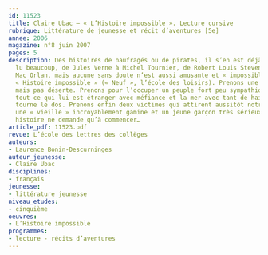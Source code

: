 ```yaml
---
id: 11523
title: Claire Ubac – « L’Histoire impossible ». Lecture cursive
rubrique: Littérature de jeunesse et récit d’aventures [5e]
annee: 2006
magazine: n°8 juin 2007
pages: 5
description: Des histoires de naufragés ou de pirates, il s’en est déjà écrit et
  lu beaucoup, de Jules Verne à Michel Tournier, de Robert Louis Stevenson à Pierre
  Mac Orlan, mais aucune sans doute n’est aussi amusante et « impossible » que cette
  « Histoire impossible » (« Neuf », l’école des loisirs). Prenons une île, bien sûr,
  mais pas déserte. Prenons pour l’occuper un peuple fort peu sympathique, qui considère
  tout ce qui lui est étranger avec méfiance et la mer avec tant de haine qu’il lui
  tourne le dos. Prenons enfin deux victimes qui attirent aussitôt notre sympathie – 
  une « vieille » incroyablement gamine et un jeune garçon très sérieux. Cette impossible
  histoire ne demande qu’à commencer…
article_pdf: 11523.pdf
revue: L’école des lettres des collèges
auteurs:
- Laurence Bonin-Descurninges
auteur_jeunesse:
- Claire Ubac
disciplines:
- français
jeunesse:
- littérature jeunesse
niveau_etudes:
- cinquième
oeuvres:
- L’Histoire impossible
programmes:
- lecture - récits d’aventures
---
```

